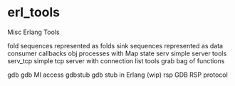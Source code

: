 erl_tools
=========

Misc Erlang Tools

fold       sequences represented as folds
sink       sequences represented as data consumer callbacks
obj        processes with Map state
serv       simple server tools
serv_tcp   simple tcp server with connection list
tools      grab bag of functions

gdb        gdb MI access
gdbstub    gdb stub in Erlang (wip)
rsp        GDB RSP protocol




